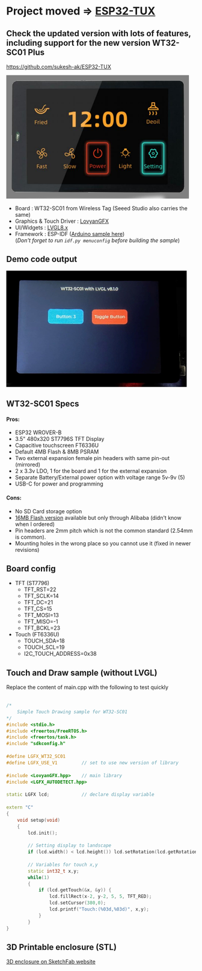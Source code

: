 # Project moved => [ESP32-TUX](https://github.com/sukesh-ak/ESP32-TUX)

## Check the updated version with lots of features, including support for the new version WT32-SC01 Plus
https://github.com/sukesh-ak/ESP32-TUX


![device](device.png)

 
- Board : WT32-SC01 from Wireless Tag (Seeed Studio also carries the same)
- Graphics & Touch Driver : [LovyanGFX](https://github.com/lovyan03/LovyanGFX)
- UI/Widgets : [LVGL8.x](https://github.com/lvgl/lvgl)
- Framework : ESP-IDF ([Arduino sample here](https://github.com/sukesh-ak/LVGL8-WT32-SC01-Arduino))  
    (*Don't forget to run `idf.py menuconfig` before building the sample*)

## Demo code output
![device](SampleUI.jpg)

## WT32-SC01 Specs  
#### Pros:  
- ESP32 WROVER-B
- 3.5" 480x320 ST7796S TFT Display
- Capacitive touchscreen FT6336U
- Default 4MB Flash & 8MB PSRAM
- Two external expansion female pin headers with same pin-out (mirrored)
- 2 x 3.3v LDO, 1 for the board and 1 for the external expansion
- Separate Battery/External power option with voltage range 5v-9v (5)
- USB-C for power and programming

#### Cons:
- No SD Card storage option
- [16MB Flash version](https://www.alibaba.com/product-detail/esp32-development-board-WT32-SC01-3_62534911683.html) available but only through Alibaba (didn't know when I ordered)
- Pin headers are 2mm pitch which is not the common standard (2.54mm is common).
- Mounting holes in the wrong place so you cannot use it (fixed in newer revisions)

## Board config
- TFT (ST7796)
    - TFT_RST=22
    - TFT_SCLK=14
    - TFT_DC=21
    - TFT_CS=15
    - TFT_MOSI=13
    - TFT_MISO=-1
    - TFT_BCKL=23
- Touch	(FT6336U)
    - TOUCH_SDA=18
    - TOUCH_SCL=19
    - I2C_TOUCH_ADDRESS=0x38

## Touch and Draw sample (without LVGL)
Replace the content of main.cpp with the following to test quickly  

``` C++

/*
    Simple Touch Drawing sample for WT32-SC01
*/
#include <stdio.h>
#include <freertos/FreeRTOS.h>
#include <freertos/task.h>
#include "sdkconfig.h"

#define LGFX_WT32_SC01  
#define LGFX_USE_V1         // set to use new version of library

#include <LovyanGFX.hpp>    // main library
#include <LGFX_AUTODETECT.hpp>

static LGFX lcd;            // declare display variable

extern "C"
{
    void setup(void)
    {
        lcd.init();

        // Setting display to landscape
        if (lcd.width() < lcd.height()) lcd.setRotation(lcd.getRotation() ^ 1);

        // Variables for touch x,y
        static int32_t x,y;        
        while(1)
        {
            if (lcd.getTouch(&x, &y)) {
                lcd.fillRect(x-2, y-2, 5, 5, TFT_RED);
                lcd.setCursor(380,0);
                lcd.printf("Touch:(%03d,%03d)", x,y);
            }
        }
}


```

## 3D Printable enclosure (STL)  
[3D enclosure on SketchFab website](https://sketchfab.com/3d-models/wt32-sc01-case-cfec05638de540b0acccff2091508500)
